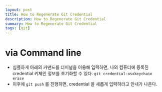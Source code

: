 ```yaml
---
layout: post
title: How to Regenerate Git Credential
description: How to Regenerate Git Credential
summary: How to Regenerate Git Credential
tags: [git]
---
```


# via Command line
- 심플하게 아래의 커맨드를 터미널을 이용해 입력하면, 나의 컴퓨터에 등록된 credential 키체인 정보를 초기화할 수 있다.
`git credential-osxkeychain erase`
- 이후에 `git push` 를 진행하면, credential 을 새롭게 입력하라고 안내가 나온다. 
